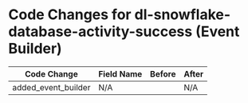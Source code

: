# Code Changes for dl-snowflake-database-activity-success (Event Builder)

| Code Change | Field Name | Before | After |
|-------------|------------|--------|-------|
| added_event_builder | N/A |  | N/A |